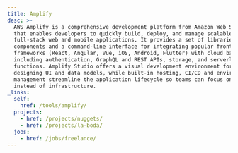 ```yaml
---
title: Amplify
desc: >-
  AWS Amplify is a comprehensive development platform from Amazon Web Services
  that enables developers to quickly build, deploy, and manage scalable
  full-stack web and mobile applications. It provides a set of libraries, UI
  components and a command-line interface for integrating popular front-end
  frameworks (React, Angular, Vue, iOS, Android, Flutter) with cloud backends,
  including authentication, GraphQL and REST APIs, storage, and serverless
  functions. Amplify Studio offers a visual development environment for
  designing UI and data models, while built-in hosting, CI/CD and environment
  management streamline the application lifecycle so teams can focus on features
  instead of infrastructure.
_links:
  self:
    href: /tools/amplify/
  projects:
    - href: /projects/nuggets/
    - href: /projects/la-boda/
  jobs:
    - href: /jobs/freelance/
---
```


